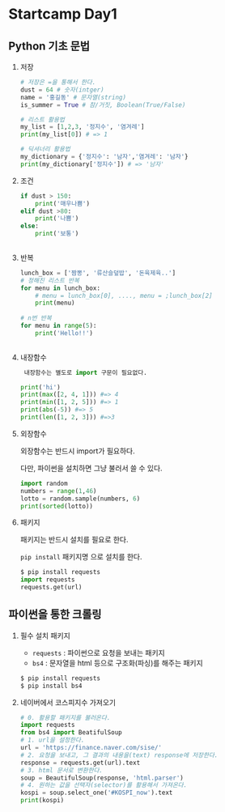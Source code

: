 # Startcamp Day1

## Python 기초 문법

1. 저장

   ```python
   # 저장은 =을 통해서 한다.
   dust = 64 # 숫자(intger)
   name = '홍길동' # 문자열(string)
   is_summer = True # 참/거짓, Boolean(True/False)
   ```

   ```python
   # 리스트 활용법
   my_list = [1,2,3, '정지수', '염겨레']
   print(my_list[0]) # => 1
   
   # 딕셔너리 활용법
   my_dictionary = {'정지수': '남자','염겨레': '남자'}
   print(my_dictionary['정지수']) # => '남자'
   ```

   

2. 조건

   ```python
   if dust > 150:
       print('매우나쁨')
   elif dust >80:
       print('나쁨')
   else:
       print('보통')
       
   ```

   

3. 반복

   ```python
   lunch_box = ['짬뽕', '류산슬덮밥', '돈육제육..']
   # 정해진 리스트 반복
   for menu in lunch_box:
       # menu = lunch_box[0], ...., menu = ;lunch_box[2]
       print(menu)
       
   # n번 반복    
   for menu in range(5):
       print('Hello!!')
       
   ```

4. 내장함수

   ```python
   	내장함수는 별도로 import 구문이 필요없다.
   
   print('hi')
   print(max([2, 4, 1])) #=> 4
   print(min([1, 2, 5])) #=> 1
   print(abs(-5)) #=> 5
   print(len([1, 2, 3])) #=>3
   
   ```

   

5. 외장함수

   외장함수는 반드시 import가 필요하다.

   다만, 파이썬을 설치하면 그냥 불러서 쓸 수 있다.

   ```python
   import random
   numbers = range(1,46)
   lotto = random.sample(numbers, 6)
   print(sorted(lotto))
   
   ```

   

6. 패키지

   패키지는 반드시 설치를 필요로 한다.

   `pip install` 패키지명 으로 설치를 한다.

   ```python
   $ pip install requests
   import requests
   requests.get(url)
   
   ```





## 파이썬을 통한 크롤링

1. 필수 설치 패키지

   * `requests` : 파이썬으로 요청을 보내는 패키지
   * `bs4` : 문자열을 html 등으로 구조화(파싱)를 해주는 패키지

   ```bash
   $ pip install requests
   $ pip install bs4
   ```

   

2. 네이버에서 코스피지수 가져오기

   ```python
   # 0. 활용할 패키지를 불러온다.
   import requests
   from bs4 import BeatifulSoup
   # 1. url을 설정한다.
   url = 'https://finance.naver.com/sise/'
   # 2. 요청을 보내고, 그 결과의 내용을(text) response에 저장한다.
   response = requests.get(url).text
   # 3. html 문서로 변환한다.
   soup = BeautifulSoup(response, 'html.parser')
   # 4. 원하는 값을 선택자(selector)를 활용해서 가져온다.
   kospi = soup.select_one('#KOSPI_now').text
   print(kospi)
   
   ```

   






